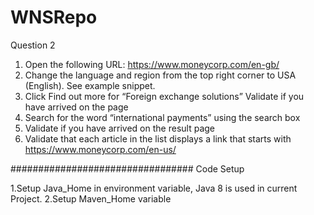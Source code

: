# WNSRepo

Question 2 
1.	Open the following URL: https://www.moneycorp.com/en-gb/ 
2.	Change the language and region from the top right corner to USA (English). See example snippet. 
3.	Click Find out more for “Foreign exchange solutions” Validate if you have arrived on the page
4.	Search for the word “international payments” using the search box
5.	Validate if you have arrived on the result page
6.	Validate that each article in the list displays a link that starts with https://www.moneycorp.com/en-us/ 


#################################
Code Setup 

1.Setup Java_Home in environment variable, Java 8 is used in current Project.
2.Setup Maven_Home variable 

